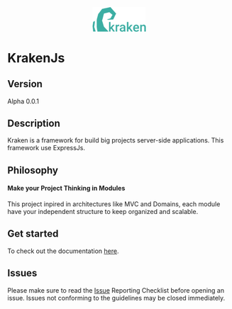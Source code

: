 <p align="center">
  <img src="https://github.com/julioacontreras/kraken-doc/blob/main/assets/svg/logo.svg?raw=true" width="120" alt="Kraken Logo" />
</p>

# KrakenJs

## Version

Alpha 0.0.1

## Description

Kraken is a framework for build big projects server-side applications. This framework use ExpressJs.

## Philosophy 

#### Make your Project Thinking in Modules
This project inpired in architectures like MVC and Domains, each module have your independent structure to keep organized and scalable.

## Get started

To check out the documentation [here](https://github.com/julioacontreras/kraken-doc).

## Issues

Please make sure to read the [Issue](https://github.com/julioacontreras/kraken/issues)  Reporting Checklist before opening an issue. Issues not conforming to the guidelines may be closed immediately.
